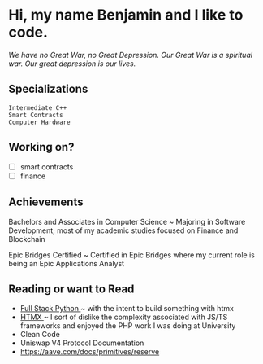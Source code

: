 # Hi, my name Benjamin and I like to code.

<i> We have no Great War, no Great Depression. Our Great War is a spiritual war. Our great depression is our lives. </i>

## Specializations

`Intermediate C++` <br/>
`Smart Contracts` <br/>
`Computer Hardware` <br/>

## Working on?

- [ ] smart contracts
- [ ] finance
      
## Achievements

Bachelors and Associates in Computer Science ~ Majoring in Software Development; most of my academic studies focused on Finance and Blockchain <br/>

Epic Bridges Certified ~ Certified in Epic Bridges where my current role is being an Epic Applications Analyst <br/>

## Reading or want to Read

- <a href="https://www.fullstackpython.com/"> Full Stack Python <a/> ~ with the intent to build something with htmx
- <a href="https://htmx.org/"> HTMX </a> ~ I sort of dislike the complexity associated with JS/TS frameworks and enjoyed the PHP work I was doing at University 
- Clean Code
- Uniswap V4 Protocol Documentation
- https://aave.com/docs/primitives/reserve


